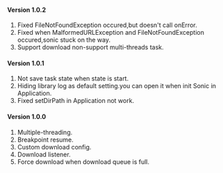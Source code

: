 #### Version 1.0.2
1. Fixed FileNotFoundException occured,but doesn't call onError.
2. Fixed when MalformedURLException and FileNotFoundException occured,sonic stuck on the way.
3. Support download non-support multi-threads task.

#### Version 1.0.1
1. Not save task state when state is start.
2. Hiding library log as default setting.you can open it when init Sonic in Application.
3. Fixed setDirPath in Application not work.

#### Version 1.0.0
1. Multiple-threading.
2. Breakpoint resume.
3. Custom download config.
4. Download listener.
5. Force download when download queue is full.